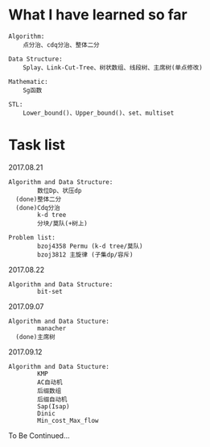 # What I have learned so far 
    Algorithm:
        点分治、cdq分治、整体二分
        
    Data Structure:
        Splay、Link-Cut-Tree、树状数组、线段树、主席树(单点修改)
    
    Mathematic:
        Sg函数
     
    STL:
        Lower_bound()、Upper_bound()、set、multiset

# Task list 

  2017.08.21
  
    Algorithm and Data Structure:
            数位Dp、状压dp
      (done)整体二分
      (done)Cdq分治
            k-d tree
            分块/莫队(+树上)
            
    Problem list:
            bzoj4358 Permu (k-d tree/莫队)
            bzoj3812 主旋律 (子集dp/容斥)
  
  2017.08.22
  
    Algorithm and Data Structure:
            bit-set
            
  2017.09.07
  
    Algorithm and Data Stucture:
            manacher
      (done)主席树
      
  2017.09.12
  
    Algorithm and Data Stucture:
            KMP
            AC自动机
            后缀数组
            后缀自动机
            Sap(Isap)
            Dinic
            Min_cost_Max_flow
To Be Continued...
